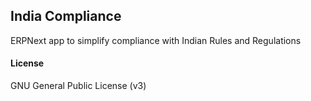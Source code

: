 ## India Compliance

ERPNext app to simplify compliance with Indian Rules and Regulations

#### License

GNU General Public License (v3)